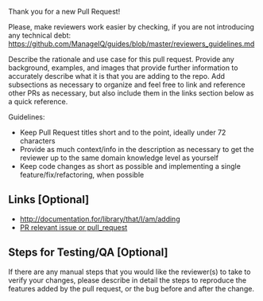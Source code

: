 Thank you for a new Pull Request!

Please, make reviewers work easier by checking, if you are not introducing any technical debt: https://github.com/ManageIQ/guides/blob/master/reviewers_guidelines.md

Describe the rationale and use case for this pull request.  Provide any background, examples, and images that provide further information to accurately describe what it is that you are adding to the repo.  Add subsections as necessary to organize and feel free to link and reference other PRs as necessary, but also include them in the links section below as a quick reference.

Guidelines:
* Keep Pull Request titles short and to the point, ideally under 72 characters
* Provide as much context/info in the description as necessary to get the reviewer up to the same domain knowledge level as yourself
* Keep code changes as short as possible and implementing a single feature/fix/refactoring, when possible

Links [Optional]
----------------

* http://documentation.for/library/that/I/am/adding
* [PR relevant issue or pull_request](#123)

Steps for Testing/QA [Optional]
-------------------------------

If there are any manual steps that you would like the reviewer(s) to take to verify your changes, please describe in detail the steps to reproduce the features added by the pull request, or the bug before and after the change.
